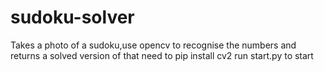 # sudoku-solver
Takes a photo of a sudoku,use opencv to recognise the numbers and returns a solved version of that
need to pip install cv2
run start.py to start
